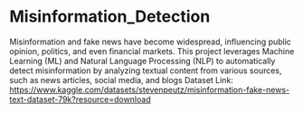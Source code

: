 # Misinformation_Detection
Misinformation and fake news have become widespread, influencing public opinion, politics, and even financial markets. This project leverages Machine Learning (ML) and Natural Language Processing (NLP) to automatically detect misinformation by analyzing textual content from various sources, such as news articles, social media, and blogs
Dataset Link: https://www.kaggle.com/datasets/stevenpeutz/misinformation-fake-news-text-dataset-79k?resource=download
